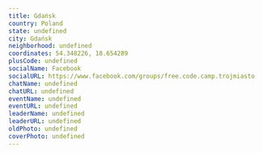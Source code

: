 ```yaml
---
title: Gdańsk
country: Poland
state: undefined
city: Gdańsk
neighborhood: undefined
coordinates: 54.348226, 18.654289
plusCode: undefined
socialName: Facebook
socialURL: https://www.facebook.com/groups/free.code.camp.trojmiasto
chatName: undefined
chatURL: undefined
eventName: undefined
eventURL: undefined
leaderName: undefined
leaderURL: undefined
oldPhoto: undefined
coverPhoto: undefined
---
```

